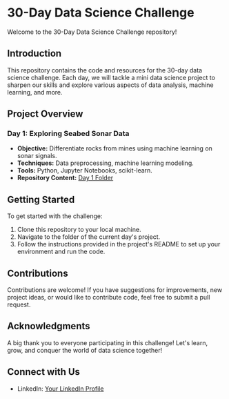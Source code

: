# 30-Day Data Science Challenge

Welcome to the 30-Day Data Science Challenge repository!

## Introduction
This repository contains the code and resources for the 30-day data science challenge. Each day, we will tackle a mini data science project to sharpen our skills and explore various aspects of data analysis, machine learning, and more.

## Project Overview
### Day 1: Exploring Seabed Sonar Data
- **Objective:** Differentiate rocks from mines using machine learning on sonar signals.
- **Techniques:** Data preprocessing, machine learning modeling.
- **Tools:** Python, Jupyter Notebooks, scikit-learn.
- **Repository Content:** [Day 1 Folder](Day-01)

## Getting Started
To get started with the challenge:
1. Clone this repository to your local machine.
2. Navigate to the folder of the current day's project.
3. Follow the instructions provided in the project's README to set up your environment and run the code.

## Contributions
Contributions are welcome! If you have suggestions for improvements, new project ideas, or would like to contribute code, feel free to submit a pull request.

## Acknowledgments
A big thank you to everyone participating in this challenge! Let's learn, grow, and conquer the world of data science together!

## Connect with Us
- LinkedIn: [Your LinkedIn Profile](https://www.linkedin.com/in/anchal-singh-tanwar-858b21228/)

